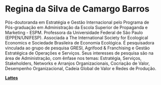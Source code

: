 # Regina da Silva de Camargo Barros

Pós-doutoranda em Estratégia e Gestão Internacional pelo Programa de Pós-graduação em Administração da Escola Superior de Propaganda e Marketing - ESPM. Professora da Universidade Federal de São Paulo (EPPEN/UNIFESP). Associada a The International Society for Ecological Economics e Sociedade Brasileira de Economia Ecológica. É pesquisadora vinculada ao grupo de pesquisa GRESI, Agrifood & Franchising e Gestão Estratégica de Operações e Serviços. Seus interesses de pesquisa são na área de Administração, com ênfase nos temas: Estratégia, Serviços, Stakeholders, Networks e Arranjos Organizacionais, Cocriação de Valor, Desempenho Organizacional, Cadeia Global de Valor e Redes de Produção.

[**Lattes**]()
